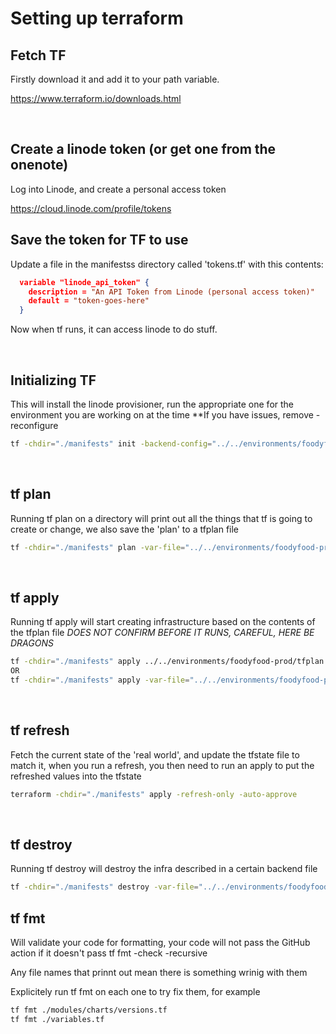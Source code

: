 # Setting up terraform

## Fetch TF

Firstly download it and add it to your path variable.

https://www.terraform.io/downloads.html

<br>

## Create a linode token (or get one from the onenote)

Log into Linode, and create a personal access token

https://cloud.linode.com/profile/tokens
<br>

## Save the token for TF to use

Update a file in the manifestss directory called 'tokens.tf' with this contents:
```json
  variable "linode_api_token" {
    description = "An API Token from Linode (personal access token)"
    default = "token-goes-here"
  }
```
Now when tf runs, it can access linode to do stuff.

<br>


## Initializing TF

This will install the linode provisioner, run the appropriate one for the environment you are working on at the time
**If you have issues, remove -reconfigure
```bash
tf -chdir="./manifests" init -backend-config="../../environments/foodyfood-prod/emea.backend.tfvars" -reconfigure
```
<br>

## tf plan

Running tf plan on a directory will print out all the things that tf is going to create or change, we also save the 'plan' to a tfplan file

```bash
tf -chdir="./manifests" plan -var-file="../../environments/foodyfood-prod/emea.tfvars" -out="../../environments/foodyfood-prod/tfplan"
```
<br>

## tf apply

Running tf apply will start creating infrastructure based on the contents of the tfplan file
*DOES NOT CONFIRM BEFORE IT RUNS, CAREFUL, HERE BE DRAGONS*
```bash
tf -chdir="./manifests" apply ../../environments/foodyfood-prod/tfplan
OR
tf -chdir="./manifests" apply -var-file="../../environments/foodyfood-prod/emea.tfvars"
```
<br>

## tf refresh

Fetch the current state of the 'real world', and update the tfstate file to match it, when you run a refresh, you then need to run an apply to put the refreshed values into the tfstate
```bash
terraform -chdir="./manifests" apply -refresh-only -auto-approve
```
<br>

## tf destroy

Running tf destroy will destroy the infra described in a certain backend file
```bash
tf -chdir="./manifests" destroy -var-file="../../environments/foodyfood-prod/emea.tfvars"
```

## tf fmt

Will validate your code for formatting, your code will not pass the GitHub action if it doesn't pass tf fmt -check -recursive

Any file names that prinnt out mean there is something wrinig with them

Explicitely run tf fmt on each one to try fix them, for example
```bash
tf fmt ./modules/charts/versions.tf
tf fmt ./variables.tf
```

